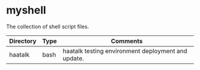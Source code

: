 # myshell
The collection of shell script files.

Directory | Type | Comments
-----|-----|-----
haatalk | bash | haatalk testing environment deployment and update.

